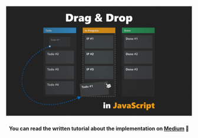 <h1 align="center">
    <img src="hero.jpg" alt="Drag and drop functionality created in vanilla JavaScript" />
</h1>
<h4 align="center">You can read the written tutorial about the implementation on <strong><a href="https://medium.com/@ferencalmasi">Medium</a></strong> 📌</h4>
